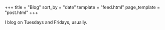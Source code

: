 +++
title = "Blog"
sort_by = "date"
template = "feed.html"
page_template = "post.html"
+++

I blog on Tuesdays and Fridays, usually.